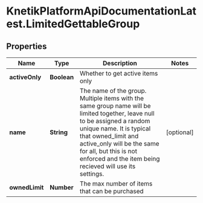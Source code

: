# KnetikPlatformApiDocumentationLatest.LimitedGettableGroup

## Properties
Name | Type | Description | Notes
------------ | ------------- | ------------- | -------------
**activeOnly** | **Boolean** | Whether to get active items only | 
**name** | **String** | The name of the group. Multiple items with the same group name will be limited together, leave null to be assigned a random unique name. It is typical that owned_limit and active_only will be the same for all, but this is not enforced and the item being recieved will use its settings. | [optional] 
**ownedLimit** | **Number** | The max number of items that can be purchased | 


